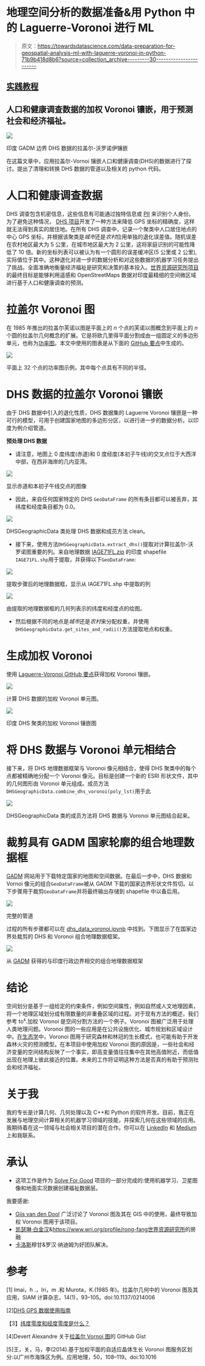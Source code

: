 # 地理空间分析的数据准备&用 Python 中的 Laguerre-Voronoi 进行 ML

> 原文：<https://towardsdatascience.com/data-preparation-for-geospatial-analysis-ml-with-laguerre-voronoi-in-python-71b9b418d8b6?source=collection_archive---------30----------------------->

## [实践教程](https://towardsdatascience.com/tagged/hands-on-tutorials)

## 人口和健康调查数据的加权 Voronoi 镶嵌，用于预测社会和经济福祉。

![](img/cb9330afe462f5e39b6a35859572de43.png)

印度 GADM 边界 DHS 数据的拉盖尔-沃罗诺伊镶嵌

在这篇文章中，应用拉盖尔-Vornoi 镶嵌人口和健康调查(DHS)的数据进行了探讨。提出了清理和转换 DHS 数据的管道以及相关的 python 代码。

# 人口和健康调查数据

DHS 调查包含机密信息，这些信息有可能通过独特信息或 [PII](https://en.wikipedia.org/wiki/Personal_data) 来识别个人身份。为了避免这种情况， [DHS 项目](https://dhsprogram.com/)开发了一种方法来降低 GPS 坐标的精确度，这样就无法得到真实的居住地。在所有 DHS 调查中，记录一个聚类中人口居住地点的中心 GPS 坐标，并根据该聚类是*城市*还是*农村*应用单独的退化误差值。随机误差在农村地区最大为 5 公里，在城市地区最大为 2 公里，这将家庭识别的可能性降低了 10 倍。新的坐标列表可以被认为有一个圆形的误差缓冲区(5 公里或 2 公里),实际值位于其中。这种退化对进一步的数据分析和对这些数据的机器学习任务提出了挑战。全面准确地衡量经济福祉是研究和决策的基本投入。[世界资源研究所项目](https://www.solveforgood.org/proj/47/)的最终目标是能够利用遥感和 OpenStreetMaps 数据对印度最精细的空间微区域进行基于人口和健康调查的预测。

# 拉盖尔 Voronoi 图

在 1985 年推出的拉盖尔芙诺以图是平面上的 *n* 个点的芙诺以图概念到平面上的 *n* 个圆的拉盖尔几何概念的扩展。它是将欧几里得平面分割成由一组圆定义的多边形单元，也称为[功率图](https://en.wikipedia.org/wiki/Power_diagram)。本文中使用的图表是从下面的 [GitHub 要点](https://gist.github.com/sunayana/a3a564058e97752f726ca65d56fab529)中生成的。

![](img/bd99c41d3b6195eb4aba75b1ea2875af.png)

平面上 32 个点的功率图示例，其中每个点具有不同的半径。

# DHS 数据的拉盖尔 Voronoi 镶嵌

由于 DHS 数据中引入的退化性质，DHS 数据集的 Laguerre Voronoi 镶嵌是一种可行的模型，可用于创建国家地图的多边形分区，以进行进一步的数据分析。以印度为例介绍管道。

**预处理 DHS 数据**

*   请注意，地图上 0 度纬度(赤道)和 0 度经度(本初子午线)的交叉点位于大西洋中部，在西非海岸的几内亚湾。

![](img/8844c94935f267048300af52123e85a3.png)

显示赤道和本初子午线交点的图像

*   因此，来自任何国家特定的 DHS `GeoDataFrame` 的所有条目都可以被丢弃，其纬度和经度条目都为 0.0。

![](img/3ff837c4f7e1519526784f22c6e7c2f8.png)

DHSGeographicData 类处理 DHS 数据和成员方法 clean。

*   接下来，使用方法`DHSGeographicData.extract_dhs()`提取对计算拉盖尔-沃罗诺图重要的列。来自地理数据 [IAGE71FL.zip](https://dhsprogram.com/data/dataset/India_Standard-DHS_2015.cfm) 的印度 shapefile `IAGE71FL.shp`用于提取，并获得以下`GeoDataFrame`:

![](img/5e555f1033815eb1ff4cbfdddb4aa3dd.png)

提取步骤后的地理数据框，显示从 IAGE71FL.shp 中提取的列

![](img/dd3ab144f709796c5f528b8ee17a99a4.png)

由提取的地理数据框的几何列表示的纬度和经度点的绘图。

*   然后根据不同的地点是*城市*还是*农村*来分配权重，并使用`DHSGeographicData.get_sites_and_radii()`方法提取地点和权重。

# 生成加权 Voronoi

使用 [Laguerre-Voronoi GitHub 要点](https://gist.github.com/sunayana/a3a564058e97752f726ca65d56fab529)获得加权 Voronoi 镶嵌。

![](img/fa98b235e3a67f5b8873be8692455bed.png)

计算 DHS 数据的加权 Voronoi 单元图。

![](img/86904eab4e6dc02a7f789f43addedc4e.png)

印度 DHS 聚类的加权 Voronoi 镶嵌图

# 将 DHS 数据与 Voronoi 单元相结合

接下来，将 DHS 地理数据框架与 Voronoi 像元相结合，使得 DHS 聚类中的每个点都被精确地分配一个 Voronoi 像元。目标是创建一个新的 ESRI 形状文件，其中的几何图形由 Voronoi 单元组成。成员方法`DHSGeographicData.combine_dhs_voronoi(poly_lst)`用于此

![](img/64fb615ec6f75cc6b4f32e36d8dd8b47.png)

DHSGeographicData 类的成员方法将 DHS 数据与 Voronoi 单元图结合起来。

# 裁剪具有 GADM 国家轮廓的组合地理数据框

[GADM](https://gadm.org/about.html) 网站用于下载特定国家的地图和空间数据。在最后一步中，DHS 数据和 Vornoi 像元的组合`GeoDataFrame`被从 GADM 下载的国家边界形状文件剪切。以下步骤用于裁剪`GeoDataFrame`并将最终输出存储到 shapefile 中以备后用。

![](img/8809711ca7946add5abb49dd32728505.png)

完整的管道

过程的所有步骤都可以在 [dhs_data_voronoi.ipynb](https://github.com/dai-mo/gis-laguerre/blob/master/examples/dhs_data_voronoi.ipynb) 中找到。下图显示了在国家边界处裁剪的 DHS 和 Voronoi 组合地理数据框架。

![](img/afa9da33471756a89fa7e81bfbeb0d58.png)

从 [GADM](https://gadm.org/) 获得的与印度行政边界相交的组合地理数据框架

# 结论

空间划分是基于一组给定的约束条件，例如空间属性，例如自然或人文地理因素，将一个地理区域划分成有限数量的非重叠区域的过程。对于现有方法的概述，我们参考 to⁵.加权 Voronoi 是空间分割方法的一个例子。Voronoi 图被广泛用于处理人类地理问题。Voronoi 图的一些应用是在公共设施优化、城市规划和区域设计中。[在生态学](http://wiki.gis.com/wiki/index.php/Voronoi_diagram#Applications)中，Voronoi 图用于研究森林和林冠的生长模式，也可能有助于开发森林火灾的预测模型。在本项目中使用加权 Voronoi 图的原因是，一些社会和经济变量的空间结构反映了一个事实，即高变量值往往集中在其他高值附近，而低值出现在地理上彼此接近的位置。未来的工作将证明这种方法是否真的有助于预测社会和经济福祉。

# 关于我

我的专长是计算几何、几何处理以及 C++和 Python 的软件开发。目前，我正在发展与地理空间计算相关的机器学习领域的技能，并探索几何在这些领域的应用。我期待着在这一领域与社会相关项目的潜在合作。你可以在 [LinkedIn](https://www.linkedin.com/in/sunayanag/) 和 [Medium](https://medium.com/@sunayanag/about) 上和我联系。

# 承认

*   这项工作是作为 [Solve For Good](https://www.solveforgood.org/proj/47/) 项目的一部分完成的:使用机器学习、卫星图像和地面实况数据创建福祉数据层。

我要感谢:

*   [Gijs van den Dool](https://www.linkedin.com/in/gvddool/) 广泛讨论了 Voronoi 图及其在 GIS 中的使用，最终导致加权 Voronoi 图用于该项目。
*   [凯瑟琳·白金汉](https://www.wri.org/profile/kathleen-buckingham)&<https://www.wri.org/profile/rong-fang>[世界资源研究所](https://www.wri.org/)的房融
*   [卡洛斯](https://cmougan.github.io/)穆甘&罗汉·纳迪姆为好团队解决。

# 参考

[1] Imai，h .，Iri，m .和 Murota，K.(1985 年)。拉盖尔几何中的 Voronoi 图及其应用，SIAM 计算杂志，14(1)，93–105。doi:10.1137/0214006

[2][DHS GPS 数据使用指南](https://dhsprogram.com/pubs/pdf/SAR8/SAR8.pdf)

【3】[纬度零度和经度零度是什么？](https://www.geographyrealm.com/zero-degrees-latitude-and-zero-degrees-longitude/)

[4]Devert Alexandre 关于[拉盖尔 Vornoi 图](https://gist.github.com/marmakoide/45d5389252683ae09c2df49d0548a627)的 GitHub Gist

[5]王，关，马，李(2014).基于加权平面的自适应晶体生长 Voronoi 图服务区划分:以广州市海珠区为例。应用地理，50，108–119。doi:10.1016